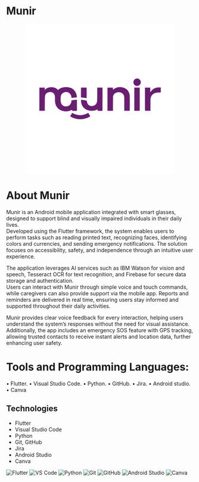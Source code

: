 # Munir

<p align="center">
  <img src="assets/images/theLogo.jpg" alt="Munir Logo" width="400"/>
</p>

# About Munir
Munir is an Android mobile application integrated with smart glasses, designed to support blind and visually impaired individuals in their daily lives.  
Developed using the Flutter framework, the system enables users to perform tasks such as reading printed text, recognizing faces, identifying colors and currencies, and sending emergency notifications. The solution focuses on accessibility, safety, and independence through an intuitive user experience.  

The application leverages AI services such as IBM Watson for vision and speech, Tesseract OCR for text recognition, and Firebase for secure data storage and authentication.  
Users can interact with Munir through simple voice and touch commands, while caregivers can also provide support via the mobile app. Reports and reminders are delivered in real time, ensuring users stay informed and supported throughout their daily activities.  

Munir provides clear voice feedback for every interaction, helping users understand the system’s responses without the need for visual assistance.  
Additionally, the app includes an emergency SOS feature with GPS tracking, allowing trusted contacts to receive instant alerts and location data, further enhancing user safety.

# Tools and Programming Languages:
• Flutter. • Visual Studio Code. • Python. • GitHub. • Jira. • Android studio. • Canva
## Technologies

- Flutter  
- Visual Studio Code  
- Python  
- Git, GitHub  
- Jira  
- Android Studio  
- Canva  

<p align="left">
  <img src="https://cdn.jsdelivr.net/gh/devicons/devicon/icons/flutter/flutter-original.svg" alt="Flutter" width="60" height="60"/>
  <img src="https://cdn.jsdelivr.net/gh/devicons/devicon/icons/vscode/vscode-original.svg" alt="VS Code" width="60" height="60"/>
  <img src="https://cdn.jsdelivr.net/gh/devicons/devicon/icons/python/python-original.svg" alt="Python" width="60" height="60"/>
  <img src="https://cdn.jsdelivr.net/gh/devicons/devicon/icons/git/git-original.svg" alt="Git" width="60" height="60"/>
  <img src="https://cdn.jsdelivr.net/gh/devicons/devicon/icons/github/github-original.svg" alt="GitHub" width="60" height="60"/>
  <img src="https://cdn.jsdelivr.net/gh/devicons/devicon/icons/androidstudio/androidstudio-original.svg" alt="Android Studio" width="60" height="60"/>
  <img src="https://cdn.jsdelivr.net/gh/devicons/devicon/icons/canva/canva-original.svg" alt="Canva" width="60" height="60"/>
</p>




